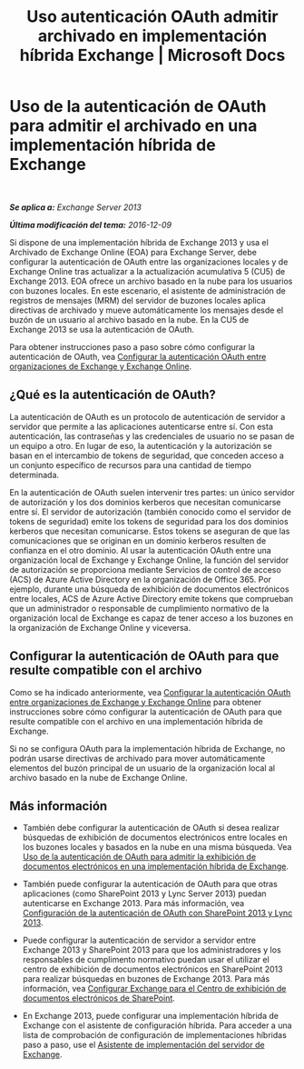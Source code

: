 ﻿---
title: 'Uso autenticación OAuth admitir archivado en implementación híbrida Exchange | Microsoft Docs'
TOCTitle: Uso de la autenticación de OAuth para admitir el archivado en una implementación híbrida de Exchange
ms:assetid: deb882b1-1ae2-40f3-a71c-423fafe3d66a
ms:mtpsurl: https://technet.microsoft.com/es-es/library/Dn689104(v=EXCHG.150)
ms:contentKeyID: 62247842
ms.date: 04/23/2018
mtps_version: v=EXCHG.150
ms.translationtype: HT
---

# Uso de la autenticación de OAuth para admitir el archivado en una implementación híbrida de Exchange

 

_**Se aplica a:** Exchange Server 2013_

_**Última modificación del tema:** 2016-12-09_

Si dispone de una implementación híbrida de Exchange 2013 y usa el Archivado de Exchange Online (EOA) para Exchange Server, debe configurar la autenticación de OAuth entre las organizaciones locales y de Exchange Online tras actualizar a la actualización acumulativa 5 (CU5) de Exchange 2013. EOA ofrece un archivo basado en la nube para los usuarios con buzones locales. En este escenario, el asistente de administración de registros de mensajes (MRM) del servidor de buzones locales aplica directivas de archivado y mueve automáticamente los mensajes desde el buzón de un usuario al archivo basado en la nube. En la CU5 de Exchange 2013 se usa la autenticación de OAuth.

Para obtener instrucciones paso a paso sobre cómo configurar la autenticación de OAuth, vea [Configurar la autenticación OAuth entre organizaciones de Exchange y Exchange Online](configure-oauth-authentication-between-exchange-and-exchange-online-organizations-exchange-2013-help.md).

## ¿Qué es la autenticación de OAuth?

La autenticación de OAuth es un protocolo de autenticación de servidor a servidor que permite a las aplicaciones autenticarse entre sí. Con esta autenticación, las contraseñas y las credenciales de usuario no se pasan de un equipo a otro. En lugar de eso, la autenticación y la autorización se basan en el intercambio de tokens de seguridad, que conceden acceso a un conjunto específico de recursos para una cantidad de tiempo determinada.

En la autenticación de OAuth suelen intervenir tres partes: un único servidor de autorización y los dos dominios kerberos que necesitan comunicarse entre sí. El servidor de autorización (también conocido como el servidor de tokens de seguridad) emite los tokens de seguridad para los dos dominios kerberos que necesitan comunicarse. Estos tokens se aseguran de que las comunicaciones que se originan en un dominio kerberos resulten de confianza en el otro dominio. Al usar la autenticación OAuth entre una organización local de Exchange y Exchange Online, la función del servidor de autorización se proporciona mediante Servicios de control de acceso (ACS) de Azure Active Directory en la organización de Office 365. Por ejemplo, durante una búsqueda de exhibición de documentos electrónicos entre locales, ACS de Azure Active Directory emite tokens que comprueban que un administrador o responsable de cumplimiento normativo de la organización local de Exchange es capaz de tener acceso a los buzones en la organización de Exchange Online y viceversa.

## Configurar la autenticación de OAuth para que resulte compatible con el archivo

Como se ha indicado anteriormente, vea [Configurar la autenticación OAuth entre organizaciones de Exchange y Exchange Online](configure-oauth-authentication-between-exchange-and-exchange-online-organizations-exchange-2013-help.md) para obtener instrucciones sobre cómo configurar la autenticación de OAuth para que resulte compatible con el archivo en una implementación híbrida de Exchange.

Si no se configura OAuth para la implementación híbrida de Exchange, no podrán usarse directivas de archivado para mover automáticamente elementos del buzón principal de un usuario de la organización local al archivo basado en la nube de Exchange Online.

## Más información

  - También debe configurar la autenticación de OAuth si desea realizar búsquedas de exhibición de documentos electrónicos entre locales en los buzones locales y basados en la nube en una misma búsqueda. Vea [Uso de la autenticación de OAuth para admitir la exhibición de documentos electrónicos en una implementación híbrida de Exchange](using-oauth-authentication-to-support-ediscovery-in-an-exchange-hybrid-deployment-exchange-2013-help.md).

  - También puede configurar la autenticación de OAuth para que otras aplicaciones (como SharePoint 2013 y Lync Server 2013) puedan autenticarse en Exchange 2013. Para más información, vea [Configuración de la autenticación de OAuth con SharePoint 2013 y Lync 2013](configure-oauth-authentication-with-sharepoint-2013-and-lync-2013-exchange-2013-help.md).

  - Puede configurar la autenticación de servidor a servidor entre Exchange 2013 y SharePoint 2013 para que los administradores y los responsables de cumplimento normativo puedan usar el utilizar el centro de exhibición de documentos electrónicos en SharePoint 2013 para realizar búsquedas en buzones de Exchange 2013. Para más información, vea [Configurar Exchange para el Centro de exhibición de documentos electrónicos de SharePoint](configure-exchange-for-sharepoint-ediscovery-center-exchange-2013-help.md).

  - En Exchange 2013, puede configurar una implementación híbrida de Exchange con el asistente de configuración híbrida. Para acceder a una lista de comprobación de configuración de implementaciones híbridas paso a paso, use el [Asistente de implementación del servidor de Exchange](https://go.microsoft.com/fwlink/p/?linkid=277105).

